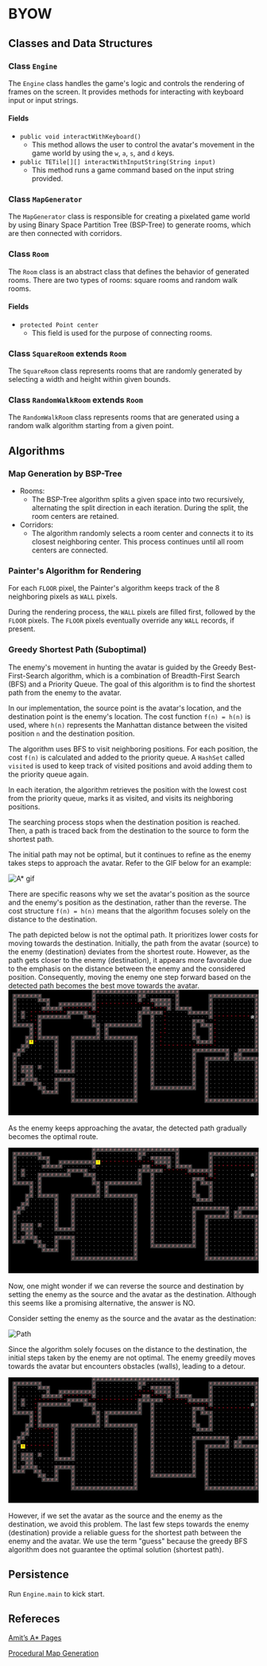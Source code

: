 # BYOW

## Classes and Data Structures

### Class `Engine`

The `Engine` class handles the game's logic and controls the rendering of frames on the screen. It provides methods for interacting with keyboard input or input strings.

#### Fields

- `public void interactWithKeyboard()`
  - This method allows the user to control the avatar's movement in the game world by using the `w`, `a`, `s`, and `d` keys.
- `public TETile[][] interactWithInputString(String input)`
  - This method runs a game command based on the input string provided.

### Class `MapGenerator`

The `MapGenerator` class is responsible for creating a pixelated game world by using Binary Space Partition Tree (BSP-Tree) to generate rooms, which are then connected with corridors.

### Class `Room`

The `Room` class is an abstract class that defines the behavior of generated rooms. There are two types of rooms: square rooms and random walk rooms.

#### Fields

- `protected Point center`
  - This field is used for the purpose of connecting rooms.

### Class `SquareRoom` extends `Room`

The `SquareRoom` class represents rooms that are randomly generated by selecting a width and height within given bounds.

### Class `RandomWalkRoom` extends `Room`

The `RandomWalkRoom` class represents rooms that are generated using a random walk algorithm starting from a given point.

## Algorithms

### Map Generation by BSP-Tree

- Rooms:
  - The BSP-Tree algorithm splits a given space into two recursively, alternating the split direction in each iteration. During the split, the room centers are retained.
- Corridors:
  - The algorithm randomly selects a room center and connects it to its closest neighboring center. This process continues until all room centers are connected.

### Painter's Algorithm for Rendering

For each `FLOOR` pixel, the Painter's algorithm keeps track of the 8 neighboring pixels as `WALL` pixels.

During the rendering process, the `WALL` pixels are filled first, followed by the `FLOOR` pixels. The `FLOOR` pixels eventually override any `WALL` records, if present.

### Greedy Shortest Path (Suboptimal)

The enemy's movement in hunting the avatar is guided by the Greedy Best-First-Search algorithm, which is a combination of Breadth-First Search (BFS) and a Priority Queue. The goal of this algorithm is to find the shortest path from the enemy to the avatar.

In our implementation, the source point is the avatar's location, and the destination point is the enemy's location. The cost function `f(n) = h(n)` is used, where `h(n)` represents the Manhattan distance between the visited position `n` and the destination position.

The algorithm uses BFS to visit neighboring positions. For each position, the cost `f(n)` is calculated and added to the priority queue. A `HashSet` called `visited` is used to keep track of visited positions and avoid adding them to the priority queue again.

In each iteration, the algorithm retrieves the position with the lowest cost from the priority queue, marks it as visited, and visits its neighboring positions.

The searching process stops when the destination position is reached. Then, a path is traced back from the destination to the source to form the shortest path.

The initial path may not be optimal, but it continues to refine as the enemy takes steps to approach the avatar. Refer to the GIF below for an example:

![A* gif](./figs/from-avatar/result.gif)

There are specific reasons why we set the avatar's position as the source and the enemy's position as the destination, rather than the reverse. 
The cost structure `f(n) = h(n)` means that the algorithm focuses solely on the distance to the destination.

The path depicted below is not the optimal path. It prioritizes lower costs for moving towards the destination. Initially, the path from the avatar (source) to the enemy (destination) deviates from the shortest route. However, as the path gets closer to the enemy (destination), it appears more favorable due to the emphasis on the distance between the enemy and the considered position. Consequently, moving the enemy one step forward based on the detected path becomes the best move towards the avatar.
![Path](./figs/from-avatar/7.jpg)

As the enemy keeps approaching the avatar, the detected path gradually becomes the optimal route.

![Path](./figs/from-avatar/34.jpg)

Now, one might wonder if we can reverse the source and destination by setting the enemy as the source and the avatar as the destination. Although this seems like a promising alternative, the answer is NO.

Consider setting the enemy as the source and the avatar as the destination:

![Path](./figs/from-enemy/result.gif)

Since the algorithm solely focuses on the distance to the destination, the initial steps taken by the enemy are not optimal. The enemy greedily moves towards the avatar but encounters obstacles (walls), leading to a detour.

![Path](./figs/from-enemy/1.jpg)

However, if we set the avatar as the source and the enemy as the destination, we avoid this problem. The last few steps towards the enemy (destination) provide a reliable guess for the shortest path between the enemy and the avatar. We use the term "guess" because the greedy BFS algorithm does not guarantee the optimal solution (shortest path).

## Persistence

Run `Engine.main` to kick start.

## Refereces

[Amit’s A* Pages](http://theory.stanford.edu/~amitp/GameProgramming/)

[Procedural Map Generation](https://www.gridsagegames.com/blog/2014/06/procedural-map-generation/)